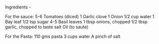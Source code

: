 Ingredients -

For the sauce:
5-6 Tomatoes (diced)
1 Garlic clove
1 Onion
1/2 cup water
1 Bay leaf
1/2 tsp sugar
4-5 Basil leaves
1 tbsp onions, chopped
1/2 tbsp garlic, chopped
to taste salt
Oil (to saute)

For the Pasta:
110 gms pasta
3 cups water
A pinch of salt
